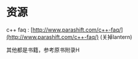 # 资源

c++ faq : [http://www.parashift.com/c++-faq/](http://www.parashift.com/c++-faq/) \(关掉lantern\)  

其他都是书籍，参考原书附录H

